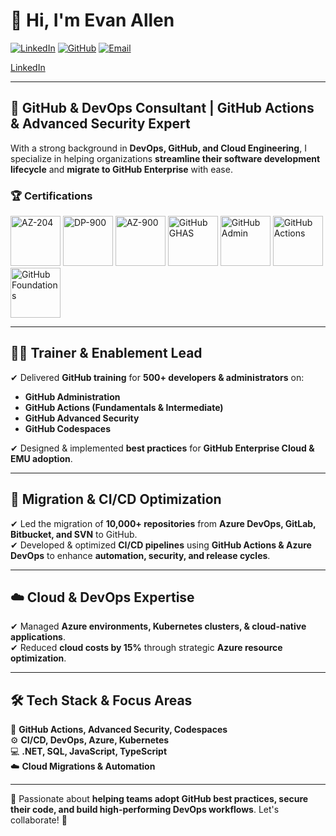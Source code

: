 # 👋 Hi, I'm Evan Allen  

[![LinkedIn](https://img.shields.io/badge/LinkedIn-0077B5?style=for-the-badge&logo=linkedin&logoColor=white)](https://www.linkedin.com/in/evanallen13)
[![GitHub](https://img.shields.io/badge/GitHub-100000?style=for-the-badge&logo=github&logoColor=white)](https://github.com/evanallen13)
[![Email](https://img.shields.io/badge/Gmail-D14836?style=for-the-badge&logo=gmail&logoColor=white)](mailto:evanallen13+github@gmail.com)

<a href="https://www.linkedin.com/in/evanallen13" target="_blank">
    <i class="fa-brands fa-linkedin"></i> LinkedIn
</a>


---

## 🚀 GitHub & DevOps Consultant | GitHub Actions & Advanced Security Expert  

With a strong background in **DevOps, GitHub, and Cloud Engineering**, I specialize in helping organizations **streamline their software development lifecycle** and **migrate to GitHub Enterprise** with ease.

### 🏆 Certifications  
<p align="left">
  <img src="https://images.credly.com/images/63316b60-f62d-4e51-aacc-c23cb850089c/azure-developer-associate-600x600.png" alt="AZ-204" height="80">
  <img src="https://images.credly.com/images/70eb1e3f-d4de-4377-a062-b20fb29594ea/twitter_thumb_201604_azure-data-fundamentals-600x600.png" alt="DP-900" height="80">
  <img src="https://images.credly.com/images/be8fcaeb-c769-4858-b567-ffaaa73ce8cf/image.png" alt="AZ-900" height="80">
  <img src="https://images.credly.com/size/340x340/images/c9ed294b-f8ac-48fa-a8c3-96dab1f110f2/image.png" alt="GitHub GHAS" height="80">
  <img src="https://images.credly.com/images/024d0122-724d-4c5a-bd83-cfe3c4b7a073/image.png" alt="GitHub Admin" height="80">
  <img src="https://images.credly.com/images/89efc3e7-842b-4790-b09b-9ea5efc71ec3/image.png" alt="GitHub Actions" height="80">
  <img src="https://images.credly.com/images/024d0122-724d-4c5a-bd83-cfe3c4b7a073/image.png" alt="GitHub Foundations" height="80">
</p>

---

## 👨‍🏫 Trainer & Enablement Lead  
✔ Delivered **GitHub training** for **500+ developers & administrators** on:  
   - **GitHub Administration**  
   - **GitHub Actions (Fundamentals & Intermediate)**  
   - **GitHub Advanced Security**  
   - **GitHub Codespaces**  

✔ Designed & implemented **best practices** for **GitHub Enterprise Cloud & EMU adoption**.  

---

## 🔄 Migration & CI/CD Optimization  
✔ Led the migration of **10,000+ repositories** from **Azure DevOps, GitLab, Bitbucket, and SVN** to GitHub.  
✔ Developed & optimized **CI/CD pipelines** using **GitHub Actions & Azure DevOps** to enhance **automation, security, and release cycles**.  

---

## ☁️ Cloud & DevOps Expertise  
✔ Managed **Azure environments, Kubernetes clusters, & cloud-native applications**.  
✔ Reduced **cloud costs by 15%** through strategic **Azure resource optimization**.  

---

## 🛠 Tech Stack & Focus Areas  
🚀 **GitHub Actions, Advanced Security, Codespaces**  
⚙️ **CI/CD, DevOps, Azure, Kubernetes**  
💻 **.NET, SQL, JavaScript, TypeScript**  
☁️ **Cloud Migrations & Automation**  

---

💬 Passionate about **helping teams adopt GitHub best practices, secure their code, and build high-performing DevOps workflows**. Let's collaborate! 🚀  
